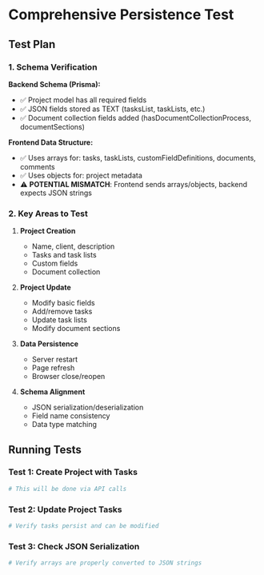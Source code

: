 # Comprehensive Persistence Test

## Test Plan

### 1. Schema Verification

**Backend Schema (Prisma):**
- ✅ Project model has all required fields
- ✅ JSON fields stored as TEXT (tasksList, taskLists, etc.)
- ✅ Document collection fields added (hasDocumentCollectionProcess, documentSections)

**Frontend Data Structure:**
- ✅ Uses arrays for: tasks, taskLists, customFieldDefinitions, documents, comments
- ✅ Uses objects for: project metadata
- ⚠️ **POTENTIAL MISMATCH**: Frontend sends arrays/objects, backend expects JSON strings

### 2. Key Areas to Test

1. **Project Creation**
   - Name, client, description
   - Tasks and task lists
   - Custom fields
   - Document collection

2. **Project Update**
   - Modify basic fields
   - Add/remove tasks
   - Update task lists
   - Modify document sections

3. **Data Persistence**
   - Server restart
   - Page refresh
   - Browser close/reopen

4. **Schema Alignment**
   - JSON serialization/deserialization
   - Field name consistency
   - Data type matching

## Running Tests

### Test 1: Create Project with Tasks
```bash
# This will be done via API calls
```

### Test 2: Update Project Tasks
```bash
# Verify tasks persist and can be modified
```

### Test 3: Check JSON Serialization
```bash
# Verify arrays are properly converted to JSON strings
```




